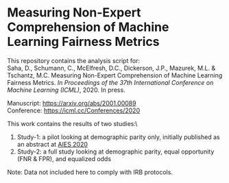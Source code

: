 # Measuring Non-Expert Comprehension of Machine Learning Fairness Metrics

This repository contains the analysis script for:\
Saha, D., Schumann, C., McElfresh, D.C., Dickerson, J.P., Mazurek, M.L. & Tschantz, M.C. Measuring Non-Expert Comprehension of Machine Learning Fairness Metrics. *In Proceedings of the 37th International Conference on Machine Learning (ICML)*, 2020. In press.

Manuscript:  https://arxiv.org/abs/2001.00089 \
Conference: https://icml.cc/Conferences/2020

This work contains the results of two studies:\
1. Study-1: a pilot looking at demographic parity only, initially published as an abstract at [AIES 2020](https://dl.acm.org/doi/abs/10.1145/3375627.3375819 "Human Comprehension of Fairness in Machine Learning")
2. Study-2: a full study looking at demographic parity, equal opportunity (FNR & FPR), and equalized odds

Note: Data not included here to comply with IRB protocols.